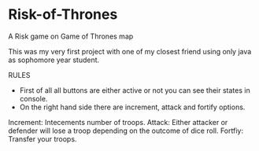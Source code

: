 # Risk-of-Thrones
A Risk game on Game of Thrones map

This was my very first project with one of my closest friend using only java as sophomore year student.

RULES

- First of all all buttons are either active or not you can see their states in console.
- On the right hand side there are increment, attack and fortify options.

Increment: Intecements number of troops.
Attack: Either attacker or defender will lose a troop depending on the outcome of dice roll.
Fortfiy: Transfer your troops.
